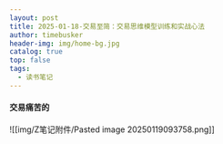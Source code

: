 ```yaml
---
layout: post
title: 2025-01-18-交易至简：交易思维模型训练和实战心法
author: timebusker
header-img: img/home-bg.jpg
catalog: true
top: false
tags:
  - 读书笔记
---
```

#### 交易痛苦的





![[img/Z笔记附件/Pasted image 20250119093758.png]]
